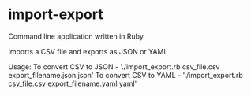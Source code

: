 # import-export


Command line application written in Ruby

Imports a CSV file and exports as JSON or YAML


Usage:  To convert CSV to JSON - './import_export.rb csv_file.csv export_filename.json json'
        To convert CSV to YAML - './import_export.rb csv_file.csv export_filename.yaml yaml'
